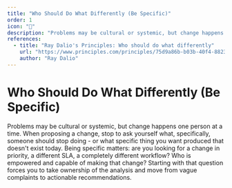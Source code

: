 ```yaml
---
title: "Who Should Do What Differently (Be Specific)"
order: 1
icon: "🎯"
description: "Problems may be cultural or systemic, but change happens one person at a time. When proposing a change, stop to ask yourself what, specifically, someone should stop doing - or what specific thing you want produced that doesn't exist today. Being specific matters: are you looking for a change in priority, a different SLA, a completely different workflow? Who is empowered and capable of making that change? Starting with that question forces you to take ownership of the analysis and move from vague complaints to actionable recommendations."
references:
  - title: "Ray Dalio's Principles: Who should do what differently"
    url: "https://www.principles.com/principles/75d9a86b-b03b-40f4-8823-36d2b359cb98/"
    author: "Ray Dalio"
---
```


# Who Should Do What Differently (Be Specific)

Problems may be cultural or systemic, but change happens one person at a time. When proposing a change, stop to ask yourself what, specifically, someone should stop doing - or what specific thing you want produced that doesn't exist today. Being specific matters: are you looking for a change in priority, a different SLA, a completely different workflow? Who is empowered and capable of making that change? Starting with that question forces you to take ownership of the analysis and move from vague complaints to actionable recommendations.
